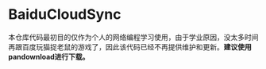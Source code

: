 # BaiduCloudSync
本仓库代码最初目的仅作为个人的网络编程学习使用，由于学业原因，没太多时间再跟百度玩猫捉老鼠的游戏了，因此该代码已经不再提供维护和更新。**建议使用pandownload进行下载。**
